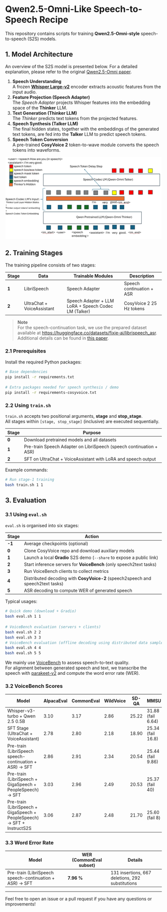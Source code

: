 # Qwen2.5-Omni-Like Speech-to-Speech Recipe

This repository contains scripts for training **Qwen2.5-Omni-style** speech-to-speech (S2S) models.

## 1. Model Architecture

An overview of the S2S model is presented below. For a detailed explanation, please refer to the original [Qwen2.5-Omni paper](https://github.com/QwenLM/Qwen2.5-Omni).

1. **Speech Understanding**  
   A frozen **[Whisper Large-v2](https://github.com/openai/whisper)** encoder extracts acoustic features from the input audio.
2. **Feature Projection (Speech Adapter)**  
   The *Speech Adapter* projects Whisper features into the embedding space of the **Thinker** LLM.
3. **Text Generation (Thinker LLM)**  
   The *Thinker* predicts text tokens from the projected features.
4. **Speech Synthesis (Talker LLM)**  
   The final hidden states, together with the embeddings of the generated text tokens, are fed into the **Talker** LLM to predict speech tokens.
5. **Speech Token Conversion**  
   A pre-trained **CosyVoice 2** token-to-wave module converts the speech tokens into waveforms.

<p align="center">
  <img src="assets/framework.png" width="800"/>
</p>

## 2. Training Stages

The training pipeline consists of two stages:

| Stage | Data | Trainable Modules | Description |
|-------|------|-------------------|-------------|
| **1** | LibriSpeech | Speech Adapter | Speech continuation + ASR |
| **2** | UltraChat + VoiceAssistant | Speech Adapter + LLM LoRA + Speech Codec LM (Talker) | CosyVoice 2 25 Hz tokens |

> **Note**  
> For the speech-continuation task, we use the prepared dataset available at <https://huggingface.co/datasets/fixie-ai/librispeech_asr>.  
> Additional details can be found in [this paper](https://arxiv.org/abs/2309.00916).

### 2.1 Prerequisites
Install the required Python packages:

```bash
# Base dependencies
pip install -r requirements.txt

# Extra packages needed for speech synthesis / demo
pip install -r requirements-cosyvoice.txt
```

### 2.2 Using `train.sh`

`train.sh` accepts two positional arguments, **stage** and **stop_stage**.  
All stages within `[stage, stop_stage]` (inclusive) are executed sequentially.

| Stage | Purpose |
|-------|---------|
| **0** | Download pretrained models and all datasets |
| **1** | Pre-train Speech Adapter on LibriSpeech (speech continuation + ASR) |
| **2** | SFT on UltraChat + VoiceAssistant with LoRA and speech output |

Example commands:

```bash
# Run stage-1 training
bash train.sh 1 1
```

## 3. Evaluation

### 3.1 Using `eval.sh`

`eval.sh` is organised into six stages:

| Stage | Action |
|-------|--------|
| **-1** | Average checkpoints (optional) |
| **0** | Clone CosyVoice repo and download auxiliary models |
| **1** | Launch a local **Gradio** S2S demo (`--share` to expose a public link) |
| **2** | Start inference servers for **VoiceBench** (only speech2text tasks) |
| **3** | Run VoiceBench clients to collect metrics |
| **4** | Distributed decoding with **CosyVoice-2** (speech2speech and speech2text tasks)|
| **5** | ASR decoding to compute WER of generated speech |

Typical usages:

```bash
# Quick demo (download + Gradio)
bash eval.sh 1 1

# VoiceBench evaluation (servers + clients)
bash eval.sh 2 2
bash eval.sh 3 3
# VoiceBench evaluation (offline decoding using distributed data sampler)
bash eval.sh 4 4
bash eval.sh 5 5
```

We mainly use [VoiceBench](https://github.com/MatthewCYM/VoiceBench) to assess speech-to-text quality.  
For alignment between generated speech and text, we transcribe the speech with [parakeet-v2](https://huggingface.co/nvidia/parakeet-tdt-0.6b-v2) and compute the word error rate (WER).

### 3.2 VoiceBench Scores

| Model | AlpacaEval | CommonEval | WildVoice | SD-QA | MMSU | OBQA | BBH | IFEval | AdvBench | Overall |
|-------|------------|------------|-----------|-------|------|------|-----|--------|----------|---------|
| Whisper-v3-turbo + Qwen 2.5 0.5B | 3.10 | 3.17 | 2.86 | 25.22 | 31.88 <br>(fail 6.64) | 36.04 <br>(5.49 % fail) | 52.4 | 31.10 / 28.63 | 94.81 | **50.18** |
| SFT Stage (UltraChat + VoiceAssistant) | 2.78 | 2.80 | 2.18 | 18.90 | 25.34 <br>(fail 16.8) | 24.12 <br>(11.4 % fail) | 50.3 | 13.95 | 93.65 | 42.38 |
| Pre-train (LibriSpeech speech-continuation + ASR) → SFT | 2.86 | 2.91 | 2.34 | 20.54 | 25.44 <br>(fail 9.86) | 25.44 <br>(fail 9.86) | 50.6 | 13.08 | 96.15 | 43.69 |
| Pre-train (LibriSpeech + GigaSpeech + PeopleSpeech) → SFT | 3.03 | 2.96 | 2.49 | 20.53 | 25.37 <br>(fail 40) | 24.62 <br>(24.17 % fail) | 48.1 | 12.47 | 96.15 | 44.09 |
| Pre-train (LibriSpeech + GigaSpeech + PeopleSpeech) → SFT + InstructS2S | 3.06 | 2.87 | 2.48 | 21.70 | 25.60 <br>(fail 8) | 25.27 <br>(5.2 % fail) | 50.9 | 14.85 | 94.81 | **44.59** |

### 3.3 Word Error Rate

| Model | WER (CommonEval subset) | Details |
|-------|------------------------|---------|
| Pre-train (LibriSpeech speech-continuation + ASR) → SFT | **7.96 %** | 131 insertions, 667 deletions, 292 substitutions |

---

Feel free to open an issue or a pull request if you have any questions or improvements!